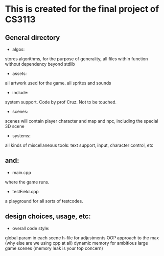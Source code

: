 # This is created for the final project of CS3113

##  General directory
- algos:

stores algorithms, for the purpose of generality, all files within function without dependency beyond stdlib
- assets:

all artwork used for the game. all sprites and sounds

- include:

system support. Code by prof Cruz. Not to be touched.

- scenes:

scenes will contain player character and map and npc, including the special 3D scene

- systems:

all kinds of miscellaneous tools: text support, input, character control, etc

## and:

- main.cpp

where the game runs.

- testField.cpp

a playground for all sorts of testcodes.

## design choices, usage, etc:

- overall code style:

global param in each scene h-file for adjustments
OOP approach to the max (why else are we using cpp at all)
dynamic memory for ambitious large game scenes (memory leak is your top concern)

